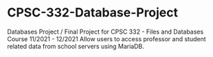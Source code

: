# CPSC-332-Database-Project

Databases Project / Final Project for CPSC 332 - Files and Databases Course 
11/2021 - 12/2021
Allow users to access professor and student related data from school servers using MariaDB.
